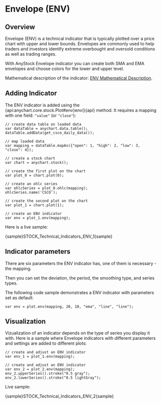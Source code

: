 # Envelope (ENV)
## Overview

Envelope (ENV) is a technical indicator that is typically plotted over a price chart with upper and lower bounds. Envelopes are commonly used to help traders and investors identify extreme overbought and oversold conditions as well as trading ranges.

With AnyStock Envelope indicator you can create both SMA and EMA envelopes and choose colors for the lower and upper level.

Mathematical description of the indicator: [ENV Mathematical Description](Mathematical_Description#envelope).

## Adding Indicator

The ENV indicator is added using the {api:anychart.core.stock.Plot#env}env(){api} method. It requires a mapping with one field: `"value"` (or `"close"`):

```
// create data table on loaded data
var dataTable = anychart.data.table();
dataTable.addData(get_csco_daily_data());

// map loaded data
var mapping = dataTable.mapAs({"open": 1, "high": 2, "low": 3, "close": 4});

// create a stock chart
var chart = anychart.stock();

// create the first plot on the chart
var plot_0 = chart.plot(0);

// create an ohlc series
var ohlcSeries = plot_0.ohlc(mapping);
ohlcSeries.name('CSCO');

// create the second plot on the chart
var plot_1 = chart.plot(1);

// create an ENV indicator
var env = plot_1.env(mapping);
```

Here is a live sample:

{sample}STOCK\_Technical\_Indicators\_ENV\_1{sample}

## Indicator parameters

There are six parameters the ENV indicator has, one of them is necessary - the mapping.

Then you can set the deviation, the period, the smoothing type, and series types.

The following code sample demonstrates a ENV indicator with parameters set as default:

```
var env = plot.env(mapping, 20, 10, "ema", "line", "line");
```

## Visualization

Vizualization of an indicator depends on the type of series you display it with. Here is a sample where Envelope indicators with different parameters and settings are added to different plots:

```
// create and adjust an ENV indicator
var env_1 = plot_1.env(mapping);

// create and adjust an ENV indicator
var env_2 = plot_2.env(mapping);
env_2.upperSeries().stroke("0.5 gray");
env_2.lowerSeries().stroke("0.5 lightGray");
```

Live sample:

{sample}STOCK\_Technical\_Indicators\_ENV\_2{sample}